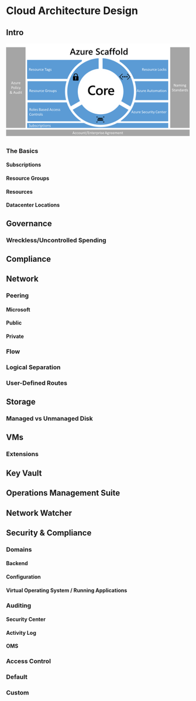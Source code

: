 # Cloud Architecture Design

## Intro
![Azure Enterprise Scaffold](/Infrastructure/Images/AzureScaffold.png)
### The Basics
#### Subscriptions
#### Resource Groups
#### Resources
#### Datacenter Locations
## Governance
### Wreckless/Uncontrolled Spending
## Compliance
## Network
### Peering
#### Microsoft
#### Public
#### Private
### Flow
### Logical Separation
### User-Defined Routes

## Storage
### Managed vs Unmanaged Disk

## VMs
### Extensions

## Key Vault

## Operations Management Suite

## Network Watcher

## Security & Compliance
### Domains
#### Backend
#### Configuration
#### Virtual Operating System / Running Applications
### Auditing
#### Security Center
#### Activity Log
#### OMS
### Access Control
### Default
### Custom





